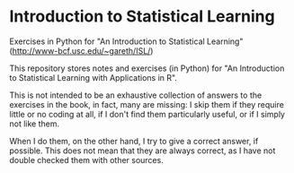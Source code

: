 # Introduction to Statistical Learning
Exercises in Python for "An Introduction to Statistical Learning" (http://www-bcf.usc.edu/~gareth/ISL/)

This repository stores notes and exercises (in Python) for "An Introduction to Statistical Learning with Applications in R".

This is not intended to be an exhaustive collection of answers to the exercises in the book, in fact, many are missing: I skip them if they require little or no coding at all, if I don't find them particularly useful, or if I simply not like them.

When I do them, on the other hand, I try to give a correct answer, if possible. This does not mean that they are always correct, as I have not double checked them with other sources.
